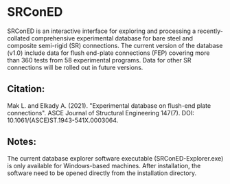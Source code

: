 # SRConED
SRConED is an interactive interface for exploring and processing a recently-collated comprehensive experimental database for bare steel and composite semi-rigid (SR) connections. The current version of the database (v1.0) include data for flush end-plate connections (FEP) covering more than 360 tests from 58 experimental programs. Data for other SR connections will be rolled out in future versions.

Citation:
-----------
Mak L. and Elkady A. (2021). "Experimental database on flush-end plate connections". ASCE Journal of Structural Engineering 147(7). DOI: 10.1061/(ASCE)ST.1943-541X.0003064.

Notes:
-----------
The current database explorer software executable (SRConED-Explorer.exe) is only available for Windows-based machines. After installation, the software need to be opened directly from the installation directory.
